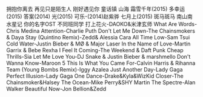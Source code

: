 拥抱你离去
再见只是陌生人
刚好遇见你
童话镇
山海
霜雪千年(2015)
多幸运(2015)
答案(2014)
光(2015)
可乐-(2014)赵紫骅
七月上(2015)
斑马斑马
南山南
水星记
你的名字OST
不同班同学
打上花火-DAOKO&米津玄师
What Are Words-Chris Medina
Attention-Charlie Puth
Don't Let Me Down-The Chainsmokers & Daya
Stay (Quintino Remix)-Zedd& Alessia Cara
All Time Low-Sam Tsui
Cold Water-Justin Bieber & MØ & Major Laser
In the Name of Love-Martin Garrix & Bebe Rexha
I Feel It Coming-The Weekend & Daft Punk
Cheap Thrills-Sia
Let Me Love You-DJ Snake & Justin Bieber & marshmello
Don't Wanna Know-Maroon 5
This Is What You Came For-Calvin Harris & Rihanna
Team (Young Bombs Remix)-Iggy Azalea
Just Another Day-Lady Gaga
Perfect Illusion-Lady Gaga
One Dance-Drake&Kyla&WizKid
Closer-The Chainsmoker&Halsey
The Ocean-Mike Perry&SHY Martin
The Spectre-Alan Walker
Beautiful Now-Jon Bellion&Zedd